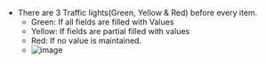 - There are 3 Traffic lights(Green, Yellow & Red) before every item.
  - Green: If all fields are filled with Values
  - Yellow: If fields are partial filled with values
  - Red: If no value is maintained.
  - ![image](https://github.com/user-attachments/assets/0214d526-3f71-4e91-b085-c73d29fa4ec5)
